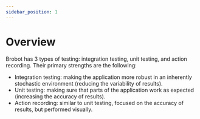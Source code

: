 ```yaml
---
sidebar_position: 1
---
```


# Overview

Brobot has 3 types of testing: integration testing, unit testing, and
action recording. Their primary strengths are the following:

- Integration testing: making the application more robust in an inherently stochastic
  environment (reducing the variability of results).
- Unit testing: making sure that parts of the application work as expected (increasing
  the accuracy of results).
- Action recording: similar to unit testing, focused on the accuracy of results, but
  performed visually.  